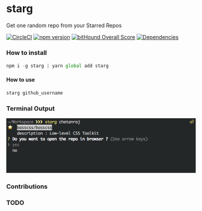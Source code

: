 # starg
Get one random repo from your Starred Repos

[![CircleCI](https://circleci.com/gh/chetanraj/starg.svg?style=svg)](https://circleci.com/gh/chetanraj/starg) [![npm version](https://badge.fury.io/js/starg.svg)](https://badge.fury.io/js/starg) [![bitHound Overall Score](https://www.bithound.io/github/chetanraj/starg/badges/score.svg)](https://www.bithound.io/github/chetanraj/starg) [![Dependencies](https://david-dm.org/chetanraj/starg.svg)](https://github.com/chetanraj/starg)


### How to install

```js
npm i -g starg | yarn global add starg
```

#### How to use

```js
starg github_username
```

### Terminal Output

<img src="https://raw.githubusercontent.com/chetanraj/starg/master/media/screenshot.png" />


### Contributions


### TODO

